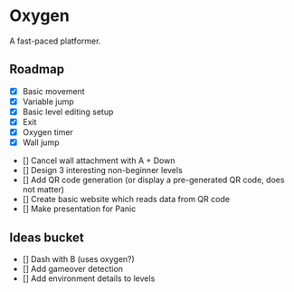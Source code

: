 # Oxygen

A fast-paced platformer.

## Roadmap

- [x] Basic movement
- [x] Variable jump
- [x] Basic level editing setup
- [x] Exit
- [x] Oxygen timer
- [x] Wall jump
- [] Cancel wall attachment with A + Down
- [] Design 3 interesting non-beginner levels
- [] Add QR code generation (or display a pre-generated QR code, does not matter)
- [] Create basic website which reads data from QR code
- [] Make presentation for Panic

## Ideas bucket

- [] Dash with B (uses oxygen?)
- [] Add gameover detection
- [] Add environment details to levels